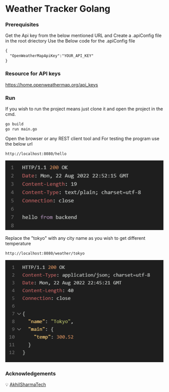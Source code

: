 # Weather Tracker Golang
### Prerequisites
Get the Api key from the below mentioned URL and Create a .apiConfig file in the root driectory
Use the Below code for the .apiConfig file
```
{
  "OpenWeatherMapApiKey":"YOUR_API_KEY"
}

```
### Resource for API keys
https://home.openweathermap.org/api_keys
### Run
If you wish to run the project means just clone it and open the project in the cmd.
```
go build
go run main.go
```
Open the browser or any REST client tool and For testing the program use the below url
```
http://localhost:8080/hello
```
<img src="img/apicall1.png" alt="before" width="500">

Replace the "tokyo" with any city name as you wish to get different temperature

```
http://localhost:8080/weather/tokyo
```
<img src="img/apicall.png" alt="before" width="500" >



### Acknowledgements
:bulb: [AkhilSharmaTech](https://www.youtube.com/c/AkhilSharmaTech)